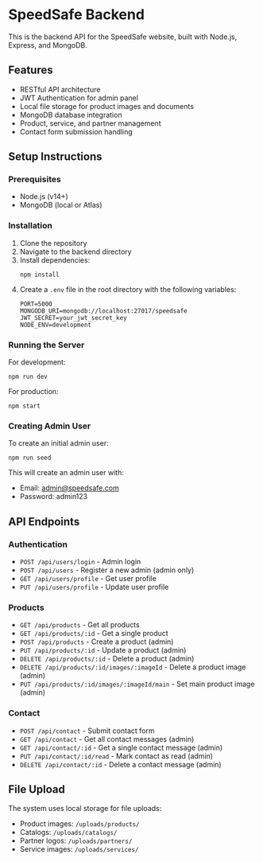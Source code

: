 # SpeedSafe Backend

This is the backend API for the SpeedSafe website, built with Node.js, Express, and MongoDB.

## Features

- RESTful API architecture
- JWT Authentication for admin panel
- Local file storage for product images and documents
- MongoDB database integration
- Product, service, and partner management
- Contact form submission handling

## Setup Instructions

### Prerequisites

- Node.js (v14+)
- MongoDB (local or Atlas)

### Installation

1. Clone the repository
2. Navigate to the backend directory
3. Install dependencies:
   ```
   npm install
   ```
4. Create a `.env` file in the root directory with the following variables:
   ```
   PORT=5000
   MONGODB_URI=mongodb://localhost:27017/speedsafe
   JWT_SECRET=your_jwt_secret_key
   NODE_ENV=development
   ```

### Running the Server

For development:
```
npm run dev
```

For production:
```
npm start
```

### Creating Admin User

To create an initial admin user:
```
npm run seed
```

This will create an admin user with:
- Email: admin@speedsafe.com
- Password: admin123

## API Endpoints

### Authentication
- `POST /api/users/login` - Admin login
- `POST /api/users` - Register a new admin (admin only)
- `GET /api/users/profile` - Get user profile
- `PUT /api/users/profile` - Update user profile

### Products
- `GET /api/products` - Get all products
- `GET /api/products/:id` - Get a single product
- `POST /api/products` - Create a product (admin)
- `PUT /api/products/:id` - Update a product (admin)
- `DELETE /api/products/:id` - Delete a product (admin)
- `DELETE /api/products/:id/images/:imageId` - Delete a product image (admin)
- `PUT /api/products/:id/images/:imageId/main` - Set main product image (admin)

### Contact
- `POST /api/contact` - Submit contact form
- `GET /api/contact` - Get all contact messages (admin)
- `GET /api/contact/:id` - Get a single contact message (admin)
- `PUT /api/contact/:id/read` - Mark contact as read (admin)
- `DELETE /api/contact/:id` - Delete a contact message (admin)

## File Upload

The system uses local storage for file uploads:
- Product images: `/uploads/products/`
- Catalogs: `/uploads/catalogs/`
- Partner logos: `/uploads/partners/`
- Service images: `/uploads/services/` 